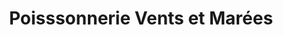 ---
title: "Poisssonnerie Vents et Marées"
url: /saint-medard-en-jalles/poisssonnerie-vents-et-marees/
shop: fruits de mer
---